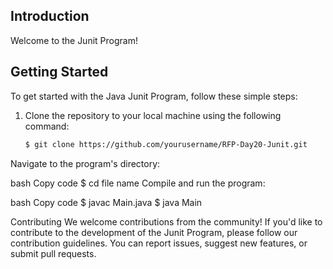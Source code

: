 ## Introduction

Welcome to the Junit Program! 

## Getting Started

To get started with the Java Junit Program, follow these simple steps:

1. Clone the repository to your local machine using the following command:

   ```bash
   $ git clone https://github.com/yourusername/RFP-Day20-Junit.git
Navigate to the program's directory:

bash
Copy code
$ cd file name
Compile and run the program:

bash
Copy code
$ javac Main.java
$ java Main


Contributing
We welcome contributions from the community! If you'd like to contribute to the development of the Junit Program, please follow our contribution guidelines. You can report issues, suggest new features, or submit pull requests.
